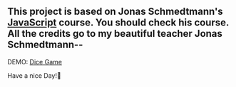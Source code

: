 ## This project is based on Jonas Schmedtmann's [JavaScript](https://www.udemy.com/user/jonasschmedtmann/) course. You should check his course. All the credits go to my beautiful teacher Jonas Schmedtmann--

DEMO: [Dice Game](https://ph0enix46.github.io/Dice-game---JAVASCRIPT/)

Have a nice Day!💛
